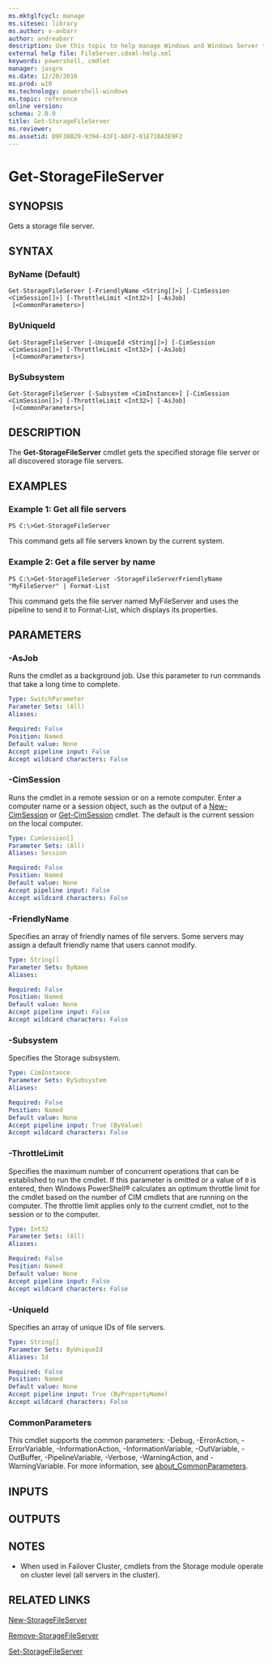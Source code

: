 ```yaml
---
ms.mktglfcycl: manage
ms.sitesec: library
ms.author: v-anbarr
author: andreabarr
description: Use this topic to help manage Windows and Windows Server technologies with Windows PowerShell.
external help file: FileServer.cdxml-help.xml
keywords: powershell, cmdlet
manager: jasgro
ms.date: 12/20/2016
ms.prod: w10
ms.technology: powershell-windows
ms.topic: reference
online version:
schema: 2.0.0
title: Get-StorageFileServer
ms.reviewer:
ms.assetid: D9F38B29-9394-43F1-A0F2-01E710A3E9F2
---
```


# Get-StorageFileServer

## SYNOPSIS
Gets a storage file server.

## SYNTAX

### ByName (Default)
```
Get-StorageFileServer [-FriendlyName <String[]>] [-CimSession <CimSession[]>] [-ThrottleLimit <Int32>] [-AsJob]
 [<CommonParameters>]
```

### ByUniqueId
```
Get-StorageFileServer [-UniqueId <String[]>] [-CimSession <CimSession[]>] [-ThrottleLimit <Int32>] [-AsJob]
 [<CommonParameters>]
```

### BySubsystem
```
Get-StorageFileServer [-Subsystem <CimInstance>] [-CimSession <CimSession[]>] [-ThrottleLimit <Int32>] [-AsJob]
 [<CommonParameters>]
```

## DESCRIPTION
The **Get-StorageFileServer** cmdlet gets the specified storage file server or all discovered storage file servers.

## EXAMPLES

### Example 1: Get all file servers
```
PS C:\>Get-StorageFileServer
```

This command gets all file servers known by the current system.

### Example 2: Get a file server by name
```
PS C:\>Get-StorageFileServer -StorageFileServerFriendlyName "MyFileServer" | Format-List
```

This command gets the file server named MyFileServer and uses the pipeline to send it to Format-List, which displays its properties.

## PARAMETERS

### -AsJob
Runs the cmdlet as a background job. Use this parameter to run commands that take a long time to complete.

```yaml
Type: SwitchParameter
Parameter Sets: (All)
Aliases:

Required: False
Position: Named
Default value: None
Accept pipeline input: False
Accept wildcard characters: False
```

### -CimSession
Runs the cmdlet in a remote session or on a remote computer.
Enter a computer name or a session object, such as the output of a [New-CimSession](http://go.microsoft.com/fwlink/p/?LinkId=227967) or [Get-CimSession](http://go.microsoft.com/fwlink/p/?LinkId=227966) cmdlet.
The default is the current session on the local computer.

```yaml
Type: CimSession[]
Parameter Sets: (All)
Aliases: Session

Required: False
Position: Named
Default value: None
Accept pipeline input: False
Accept wildcard characters: False
```

### -FriendlyName
Specifies an array of friendly names of file servers.
Some servers may assign a default friendly name that users cannot modify.

```yaml
Type: String[]
Parameter Sets: ByName
Aliases:

Required: False
Position: Named
Default value: None
Accept pipeline input: False
Accept wildcard characters: False
```

### -Subsystem
Specifies the Storage subsystem.

```yaml
Type: CimInstance
Parameter Sets: BySubsystem
Aliases:

Required: False
Position: Named
Default value: None
Accept pipeline input: True (ByValue)
Accept wildcard characters: False
```

### -ThrottleLimit
Specifies the maximum number of concurrent operations that can be established to run the cmdlet.
If this parameter is omitted or a value of `0` is entered, then Windows PowerShell® calculates an optimum throttle limit for the cmdlet based on the number of CIM cmdlets that are running on the computer.
The throttle limit applies only to the current cmdlet, not to the session or to the computer.

```yaml
Type: Int32
Parameter Sets: (All)
Aliases:

Required: False
Position: Named
Default value: None
Accept pipeline input: False
Accept wildcard characters: False
```

### -UniqueId
Specifies an array of unique IDs of file servers.

```yaml
Type: String[]
Parameter Sets: ByUniqueId
Aliases: Id

Required: False
Position: Named
Default value: None
Accept pipeline input: True (ByPropertyName)
Accept wildcard characters: False
```

### CommonParameters
This cmdlet supports the common parameters: -Debug, -ErrorAction, -ErrorVariable, -InformationAction, -InformationVariable, -OutVariable, -OutBuffer, -PipelineVariable, -Verbose, -WarningAction, and -WarningVariable. For more information, see [about_CommonParameters](http://go.microsoft.com/fwlink/?LinkID=113216).

## INPUTS

## OUTPUTS

## NOTES

* When used in Failover Cluster, cmdlets from the Storage module operate on cluster level (all servers in the cluster).

## RELATED LINKS

[New-StorageFileServer](./New-StorageFileServer.md)

[Remove-StorageFileServer](./Remove-StorageFileServer.md)

[Set-StorageFileServer](./Set-StorageFileServer.md)

